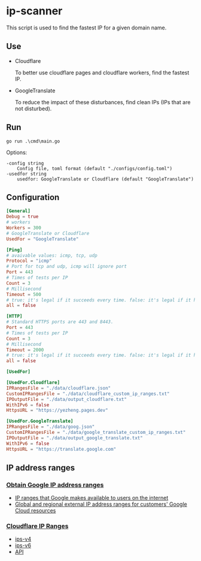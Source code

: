 # ip-scanner

This script is used to find the fastest IP for a given domain name.

## Use
* Cloudflare

  To better use cloudflare pages and cloudflare workers, find the fastest IP.

* GoogleTranslate 

  To reduce the impact of these disturbances, find clean IPs (IPs that are not disturbed).


## Run
```shell
go run .\cmd\main.go
```
Options:
```
-config string
    Config file, toml format (default "./configs/config.toml")
-usedfor string
    usedfor: GoogleTranslate or Cloudflare (default "GoogleTranslate")
```

## Configuration
```toml
[General]
Debug = true
# workers
Workers = 300
# GoogleTranslate or Cloudflare
UsedFor = "GoogleTranslate"

[Ping]
# avaivable values: icmp, tcp, udp
Protocol = "icmp"
# Port for tcp and udp, icmp will ignore port
Port = 443
# Times of tests per IP
Count = 3
# Millisecond
Timeout = 500
# true: it's legal if it succeeds every time. false: it's legal if it has one succeeds
all = false

[HTTP]
# Standard HTTPS ports are 443 and 8443.
Port = 443
# Times of tests per IP
Count = 3
# Millisecond
Timeout = 2000
# true: it's legal if it succeeds every time. false: it's legal if it has one succeeds
all = false

[UsedFor]

[UsedFor.Cloudflare]
IPRangesFile = "./data/cloudflare.json"
CustomIPRangesFile = "./data/cloudflare_custom_ip_ranges.txt"
IPOutputFile = "./data/output_cloudflare.txt"
WithIPv6 = false
HttpsURL = "https://yezheng.pages.dev"

[UsedFor.GoogleTranslate]
IPRangesFile = "./data/goog.json"
CustomIPRangesFile = "./data/google_translate_custom_ip_ranges.txt"
IPOutputFile = "./data/output_google_translate.txt"
WithIPv6 = false
HttpsURL = "https://translate.google.com"
```

## IP address ranges
### [Obtain Google IP address ranges](https://support.google.com/a/answer/10026322?hl=en)
* [IP ranges that Google makes available to users on the internet](https://www.gstatic.com/ipranges/goog.json)
* [Global and regional external IP address ranges for customers' Google Cloud resources](https://www.gstatic.com/ipranges/cloud.json)

### [Cloudflare IP Ranges](https://www.cloudflare.com/ips/)
* [ips-v4](https://www.cloudflare.com/ips-v4/)
* [ips-v6](https://www.cloudflare.com/ips-v6/)
* [API](https://api.cloudflare.com/client/v4/ips)
